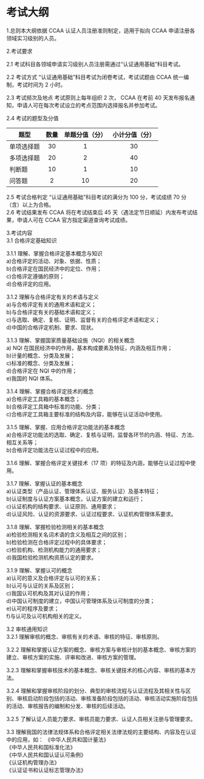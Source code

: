 # 考试大纲

1.总则本大纲依据 CCAA 认证人员注册准则制定，适用于拟向 CCAA 申请注册各领域实习级别的人员。  

2.考试要求  

2.1 考试科目各领域申请实习级别人员注册需通过“认证通用基础”科目考试。  

2.2 考试方式 “认证通用基础”科目考试为闭卷考试，考试试题由 CCAA 统一编制，考试时间为 2 小时。   

2.3 考试频次及地点 考试原则上每年组织 2 次， CCAA 在考前 40 天发布报名通知，申请人可在每次考试设立的考点范围内选择报名并参加考试。   

2.4 考试的题型及分值  

|题型| 数量  |  单题分值（分）|小计分值（分） |
|---|:---:|:---:|:---:|
|单项选择题 |30 |1 |30|
| 多项选择题| 20 |2 |40 |
|判断题| 10 |1 |10 |
|问答题 |2 |10 |20 |

2.5 考试合格判定 “认证通用基础”科目考试的满分为 100 分，考试成绩 70 分（含）以上为合格。   
2.6 考试结果发布 CCAA 将在考试结束后 45 天（遇法定节日顺延）内发布考试结果，申请人可在 CCAA 官方指定渠道查询考试成绩。  

3.考试内容  
3.1 合格评定基础知识  

3.1.1 理解、掌握合格评定基本概念与知识  
a)合格评定的活动、对象、依据、性质；  
b)合格评定在国民经济中的定位、作用；  
c)合格评定遵循的原则；  
d)合格评定的应用。  

3.1.2 理解与合格评定有关的术语与定义  
a)与合格评定有关的通用术语和定义；  
b)与合格评定有关的基础术语和定义；  
c)与选取、确定、复核、证明、监督有关的合格评定术语和定义；   
d)中国的合格评定机制、要求、现状。  

3.1.3 理解、掌握国家质量基础设施（NQI）的相关概念  
a) NQI 在国民经济中的作用，基本构成要素及特征，内涵及相互作用；  
b)计量的概念、分类及发展；   
c)标准的概念、分类及发展；  
d)合格评定在 NQI 中的作用；  
e)我国的 NQI 体系。  

3.1.4 理解、掌握合格评定技术的概念   
a)合格评定工具箱的基本概念；  
b)合格评定工具箱中标准的功能、分类；  
c)合格评定工具箱主要标准的结构及内容，能够在认证活动中使用。   

3.1.5 理解、掌握、应用合格评定功能法的基本概念   
a)合格评定功能法的选取、确定、复核与证明，监督各环节的内涵、特征、方法、相互关系等；   
b)合格评定功能法在认证过程中的应用。   

3.1.6 理解、掌握合格评定关键技术（17 项）的特征及内涵，能够在认证过程中使用。  
 
3.1.7 理解、掌握认证的基本概念   
a)认证类型（产品认证、管理体系认证、服务认证）及基本特征；   
b)认证制度与认证方案基本概念，认证方案的建立和运行；  
c)认证机构的结构要求、认证原则、通用要求；  
d)认证风险、认证的资源要求、认证过程要求、认证机构管理体系要求。   

3.1.8 理解、掌握检验检测相关的基本概念   
a)检验检测相关名词术语的含义及相互之间的区别；  
b)检验检测在合格评定过程中的具体要求；  
c)检验机构、检测机构能力的通用要求；  
d)我国检验检测机构资质认定的要求。  

3.1.9 理解、掌握认可的概念   
a)认可的意义及合格评定与认可的关系；  
b)认可与认证的关系及区别；  
c)我国认可机构及其对认证的作用；  
d)中国认可制度的建立，中国认可管理体系及认可制度的分类；   
e)认可的程序及要求；  
f)与认可及认可机构相关的定义。  

3.2 审核通用知识  
3.2.1 理解审核的概念、审核有关的术语、审核的特征、审核原则。   
 
3.2.2 理解和掌握认证方案的概念、审核方案与审核计划的基本概念、审核方案的建立、审核方案的实施、评审和改进、审核方案的管理。   

3.2.3 理解和掌握审核技术的基本概念、审核关键技术的核心内容、审核的基本方法。  

3.2.4 理解和掌握审核阶段的划分、典型的审核流程与认证流程及其相关性与区别、审核启动阶段包括的活动、审核准备阶段包括的活动、审核活动实施阶段包括的活动、审核报告的编制和分发、审核的后续活动。  

3.2.5 了解认证人员能力要求、审核员能力要求、认证人员相关注册与管理要求。  
 
3.3 理解我国的法律法规体系和合格评定相关法律法规的主要结构、内容及在认证中的应用，如： 
《中华人民共和国计量法》  
《中华人民共和国标准化法》   
《中华人民共和国认证认可条例》   
《认证机构管理办法》   
《认证证书和认证标志管理办法》  